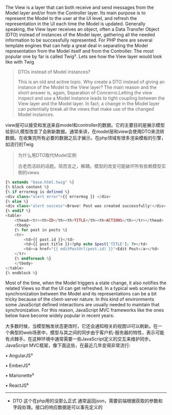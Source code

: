 The View is a layer that can both receive and send messages from the Model layer and/or from the Controller layer. Its main purpose is to represent the Model to the user at the UI level, and refresh the representation in the UI each time the Model is updated. Generally speaking, the View layer receives an object, often a Data Transfer Object \(DTO\) instead of instances of the Model layer, gathering all the needed information to be successfully represented. For PHP there are several template engines that can help a great deal in separating the Model representation from the Model itself and from the Controller. The most popular one by far is called Twig². Lets see how the View layer would look like with Twig

> DTOs instead of Model instances?
>
> This is an old and active topic. Why create a DTO instead of giving an instance of the Model to the View layer? The main reason and the short answer is, again, Separation of Concerns.Letting the view inspect and use a Model instance leads to tight coupling between the View layer and the Model layer. In fact, a change in the Model layer can potentially break all the views that make use of the changed Model instances.

view层可以接受和发送来自model和controller的数据。它的主要目的是展示模型给到UI,模型改变了会刷新数据。通常来讲，在model层和view会使用DTO来流转数据。在收集完所有必要的数据之后才展示。在php领域有很多渲染模板的引擎，如流行的Twig

> 为什么用DTO取代Model实例
>
> 古老而活跃的话题。简而言之，解耦。模型的改变可能破坏所有依赖模型实例的views

```php
{% extends "base.html.twig" %}
{% block content %}
{% if errormsg is defined %}
<div class="alert error">{{ errormsg }} </div>
{% else %}
<div class="alert success">Bravo! Post was created successfully!</div>
{% endif %}
<table>
    <thead><tr><th>ID</th><th>TITLE</th><th>ACTIONS</th></tr></thead>
    <tbody>
    {% for post in posts %}
    <tr>
        <td>{{ post.id }}</td>
        <td>{{ post.title }}<?php echo $post['TITLE']; ?></td>
        <td><a href="{{ editPostUrl(post.id) }}">Edit Post</a></td>
    </tr>
    {% endforeach %}
    </tbody>
</table>
{% endblock %}
```

Most of the time, when the Model triggers a state change, it also notifies the related Views so that the UI can get refreshed. In a typical web scenario the synchronization between the Model and its representations can be a bit tricky because of the client-server nature. In this kind of environments some JavaScript defined interactions are usually needed to maintain that synchronization. For this reason, JavaScript MVC frameworks like the ones below have become widely popular in recent years:

大多数时候，当模型触发状态更改时，它还会通知相关的视图UI可以刷新。在一个典型的web场景中，模型与其之间的同步由于客户机-服务器的特性，表示可能有点棘手。在这种环境中通常需要一些JavaScript定义的交互来维护同步。JavaScript MVC框架，像下面这些，在最近几年变得非常流行:

• AngularJS³

• EmberJS⁴

• Marionette⁵

• ReactJS⁶

---

* DTO  这个在php用的没那么正式 通常返回json，需要前端根据获取的参数和字段处理。接口的响应数据是可以事先定义的



